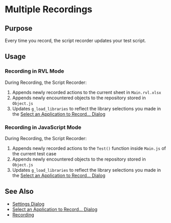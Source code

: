# Multiple Recordings

## Purpose

Every time you record, the script recorder updates your test script.

## Usage

### Recording in RVL Mode

During Recording, the Script Recorder:

1. Appends newly recorded actions to the current sheet in `Main.rvl.xlsx`
2. Appends newly encountered objects to the repository stored in `Object.js`
3. Updates `g_load_libraries` to reflect the library selections you made in the [Select an Application to Record... Dialog](select_an_application_to_record_dialog.md)

### Recording in JavaScript Mode

During Recording, the Script Recorder:

1. Appends newly recorded actions to the `Test()` function inside `Main.js` of the current test case
2. Appends newly encountered objects to the repository stored in `Object.js`
3. Updates `g_load_libraries` to reflect the library selections you made in the [Select an Application to Record... Dialog](select_an_application_to_record_dialog.md)

## See Also

- [Settings Dialog](settings_dialog.md)
- [Select an Application to Record... Dialog](select_an_application_to_record_dialog.md)
- [Recording](recording.md)
